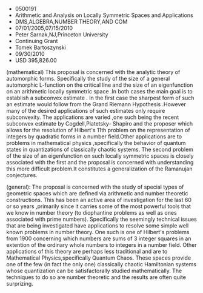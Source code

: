 
* 0500191
* Arithmetic and Analysis on Locally Symmetric Spaces and Applications
* DMS,ALGEBRA,NUMBER THEORY,AND COM
* 07/01/2005,07/15/2010
* Peter Sarnak,NJ,Princeton University
* Continuing Grant
* Tomek Bartoszynski
* 09/30/2010
* USD 395,826.00



(mathematical) This proposal is concerned with the analytic theory of
automorphic forms. Specifically the study of the size of a general automorphic
L-function on the critical line and the size of an eigenfunction on an
arithmetic locally symmetric space .In both cases the main goal is to establish
a subconvex estimate . In the first case the sharpest form of such an estimate
would follow from the Grand Riemann Hypothesis .However many of the desired
applications of such estimates only require subconvexity. The applications are
varied ,one such being the recent subconvex estimate by Cogdell,Piatetsky-
Shapiro and the proposer which allows for the resolution of Hilbert's 11th
problem on the representation of integers by quadratic forms in a number
field.Other applications are to problems in mathematical physics ,specifically
the behavior of quantum states in quantizations of classically chaotic systems.
The second problem of the size of an eigenfunction on such locally symmetric
spaces is closely associated with the first and the proposal is concerned with
understanding this more difficult problem.It constitutes a generalization of the
Ramanujan conjectures.

(general): The proposal is concerned with the study of special types of
geometric spaces which are defined via arithmetic and number theoretic
constructions. This has been an active area of investigation for the last 60 or
so years ,primarily since it carries some of the most powerful tools that we
know in number theory (to diophantine problems as well as ones associated with
prime numbers). Specifically the seemingly technical issues that are being
investigated have applications to resolve some simple well known problems in
number theory. One such is one of Hilbert's problems from 1900 concerning which
numbers are sums of 3 integer squares in an extention of the ordinary whole
numbers to integers in a number field. Other applications of this theory are
perhaps less traditional and are to Mathematical Physics,specifically Quantum
Chaos. These spaces provide one of the few (in fact the only one) classically
chaotic Hamiltonian systems whose quantization can be satisfactorally studied
mathematically. The techniques to do so are number theoretic and the results are
often quite surprizing.
